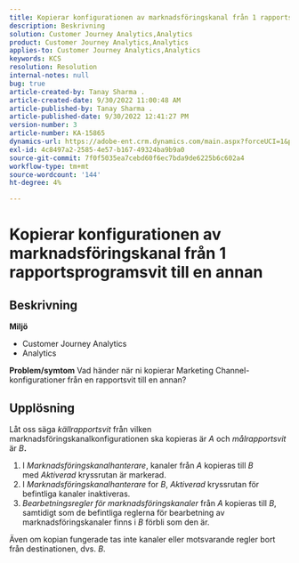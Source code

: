 ```yaml
---
title: Kopierar konfigurationen av marknadsföringskanal från 1 rapportsprogramsvit till en annan
description: Beskrivning
solution: Customer Journey Analytics,Analytics
product: Customer Journey Analytics,Analytics
applies-to: Customer Journey Analytics,Analytics
keywords: KCS
resolution: Resolution
internal-notes: null
bug: true
article-created-by: Tanay Sharma .
article-created-date: 9/30/2022 11:00:48 AM
article-published-by: Tanay Sharma .
article-published-date: 9/30/2022 12:41:27 PM
version-number: 3
article-number: KA-15865
dynamics-url: https://adobe-ent.crm.dynamics.com/main.aspx?forceUCI=1&pagetype=entityrecord&etn=knowledgearticle&id=1c0d961e-af40-ed11-9db1-0022480868ff
exl-id: 4c8497a2-2585-4e57-b167-49324ba9b9a0
source-git-commit: 7f0f5035ea7cebd60f6ec7bda9de6225b6c602a4
workflow-type: tm+mt
source-wordcount: '144'
ht-degree: 4%

---
```


# Kopierar konfigurationen av marknadsföringskanal från 1 rapportsprogramsvit till en annan

## Beskrivning

<b>Miljö</b>
- Customer Journey Analytics
- Analytics 



<b>Problem/symtom</b>
Vad händer när ni kopierar Marketing Channel-konfigurationer från en rapportsvit till en annan?


## Upplösning


Låt oss säga *källrapportsvit* från vilken marknadsföringskanalkonfigurationen ska kopieras är *A* och *målrapportsvit*&#x200B;är *B<b>*.</b>

1. I *Marknadsföringskanalhanterare*, kanaler från *A* kopieras till *B* med *Aktiverad* kryssrutan är markerad.
2. I *Marknadsföringskanalhanterare* for *B*, *Aktiverad* kryssrutan för befintliga kanaler inaktiveras.
3. *Bearbetningsregler för marknadsföringskanaler* från *A* kopieras till *B*, samtidigt som de befintliga reglerna för bearbetning av marknadsföringskanaler finns i *B* förbli som den är.


Även om kopian fungerade tas inte kanaler eller motsvarande regler bort från destinationen, dvs. *B*.
